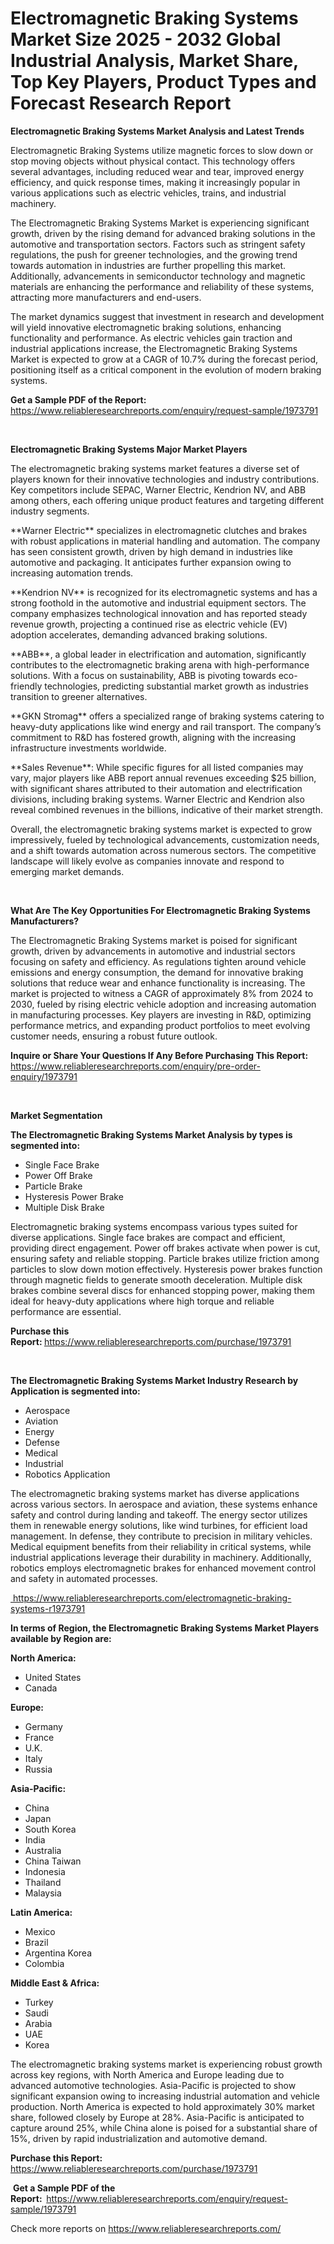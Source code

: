<p><h1>Electromagnetic Braking Systems Market Size 2025 - 2032 Global Industrial Analysis, Market Share, Top Key Players, Product Types and Forecast Research Report</h1></p><p><strong>Electromagnetic Braking Systems Market Analysis and Latest Trends</strong></p>
<p><p>Electromagnetic Braking Systems utilize magnetic forces to slow down or stop moving objects without physical contact. This technology offers several advantages, including reduced wear and tear, improved energy efficiency, and quick response times, making it increasingly popular in various applications such as electric vehicles, trains, and industrial machinery.</p><p>The Electromagnetic Braking Systems Market is experiencing significant growth, driven by the rising demand for advanced braking solutions in the automotive and transportation sectors. Factors such as stringent safety regulations, the push for greener technologies, and the growing trend towards automation in industries are further propelling this market. Additionally, advancements in semiconductor technology and magnetic materials are enhancing the performance and reliability of these systems, attracting more manufacturers and end-users.</p><p>The market dynamics suggest that investment in research and development will yield innovative electromagnetic braking solutions, enhancing functionality and performance. As electric vehicles gain traction and industrial applications increase, the Electromagnetic Braking Systems Market is expected to grow at a CAGR of 10.7% during the forecast period, positioning itself as a critical component in the evolution of modern braking systems.</p></p>
<p><strong>Get a Sample PDF of the Report:&nbsp;</strong> <a href="https://www.reliableresearchreports.com/enquiry/request-sample/1973791?utm_campaign=2040&utm_medium=2&utm_source=Github&utm_content=ia&utm_term=23022025&utm_id=electromagnetic-braking-systems">https://www.reliableresearchreports.com/enquiry/request-sample/1973791</a></p>
<p>&nbsp;</p>
<p><strong>Electromagnetic Braking Systems Major Market Players</strong></p>
<p><p>The electromagnetic braking systems market features a diverse set of players known for their innovative technologies and industry contributions. Key competitors include SEPAC, Warner Electric, Kendrion NV, and ABB among others, each offering unique product features and targeting different industry segments.</p><p>**Warner Electric** specializes in electromagnetic clutches and brakes with robust applications in material handling and automation. The company has seen consistent growth, driven by high demand in industries like automotive and packaging. It anticipates further expansion owing to increasing automation trends.</p><p>**Kendrion NV** is recognized for its electromagnetic systems and has a strong foothold in the automotive and industrial equipment sectors. The company emphasizes technological innovation and has reported steady revenue growth, projecting a continued rise as electric vehicle (EV) adoption accelerates, demanding advanced braking solutions.</p><p>**ABB**, a global leader in electrification and automation, significantly contributes to the electromagnetic braking arena with high-performance solutions. With a focus on sustainability, ABB is pivoting towards eco-friendly technologies, predicting substantial market growth as industries transition to greener alternatives.</p><p>**GKN Stromag** offers a specialized range of braking systems catering to heavy-duty applications like wind energy and rail transport. The company’s commitment to R&D has fostered growth, aligning with the increasing infrastructure investments worldwide.</p><p>**Sales Revenue**: While specific figures for all listed companies may vary, major players like ABB report annual revenues exceeding $25 billion, with significant shares attributed to their automation and electrification divisions, including braking systems. Warner Electric and Kendrion also reveal combined revenues in the billions, indicative of their market strength.</p><p>Overall, the electromagnetic braking systems market is expected to grow impressively, fueled by technological advancements, customization needs, and a shift towards automation across numerous sectors. The competitive landscape will likely evolve as companies innovate and respond to emerging market demands.</p></p>
<p>&nbsp;</p>
<p><strong>What Are The Key Opportunities For Electromagnetic Braking Systems Manufacturers?</strong></p>
<p><p>The Electromagnetic Braking Systems market is poised for significant growth, driven by advancements in automotive and industrial sectors focusing on safety and efficiency. As regulations tighten around vehicle emissions and energy consumption, the demand for innovative braking solutions that reduce wear and enhance functionality is increasing. The market is projected to witness a CAGR of approximately 8% from 2024 to 2030, fueled by rising electric vehicle adoption and increasing automation in manufacturing processes. Key players are investing in R&D, optimizing performance metrics, and expanding product portfolios to meet evolving customer needs, ensuring a robust future outlook.</p></p>
<p><strong>Inquire or Share Your Questions If Any Before Purchasing This Report:</strong> <a href="https://www.reliableresearchreports.com/enquiry/pre-order-enquiry/1973791?utm_campaign=2040&utm_medium=2&utm_source=Github&utm_content=ia&utm_term=23022025&utm_id=electromagnetic-braking-systems">https://www.reliableresearchreports.com/enquiry/pre-order-enquiry/1973791</a></p>
<p>&nbsp;</p>
<p><strong>Market Segmentation</strong></p>
<p><strong>The Electromagnetic Braking Systems Market Analysis by types is segmented into:</strong></p>
<p><ul><li>Single Face Brake</li><li>Power Off Brake</li><li>Particle Brake</li><li>Hysteresis Power Brake</li><li>Multiple Disk Brake</li></ul></p>
<p><p>Electromagnetic braking systems encompass various types suited for diverse applications. Single face brakes are compact and efficient, providing direct engagement. Power off brakes activate when power is cut, ensuring safety and reliable stopping. Particle brakes utilize friction among particles to slow down motion effectively. Hysteresis power brakes function through magnetic fields to generate smooth deceleration. Multiple disk brakes combine several discs for enhanced stopping power, making them ideal for heavy-duty applications where high torque and reliable performance are essential.</p></p>
<p><strong>Purchase this Report:&nbsp;</strong><a href="https://www.reliableresearchreports.com/purchase/1973791?utm_campaign=2040&utm_medium=2&utm_source=Github&utm_content=ia&utm_term=23022025&utm_id=electromagnetic-braking-systems">https://www.reliableresearchreports.com/purchase/1973791</a></p>
<p>&nbsp;</p>
<p><strong>The Electromagnetic Braking Systems Market Industry Research by Application is segmented into:</strong></p>
<p><ul><li>Aerospace</li><li>Aviation</li><li>Energy</li><li>Defense</li><li>Medical</li><li>Industrial</li><li>Robotics Application</li></ul></p>
<p><p>The electromagnetic braking systems market has diverse applications across various sectors. In aerospace and aviation, these systems enhance safety and control during landing and takeoff. The energy sector utilizes them in renewable energy solutions, like wind turbines, for efficient load management. In defense, they contribute to precision in military vehicles. Medical equipment benefits from their reliability in critical systems, while industrial applications leverage their durability in machinery. Additionally, robotics employs electromagnetic brakes for enhanced movement control and safety in automated processes.</p></p>
<p><a href="https://www.reliableresearchreports.com/electromagnetic-braking-systems-r1973791?utm_campaign=2040&utm_medium=2&utm_source=Github&utm_content=ia&utm_term=23022025&utm_id=electromagnetic-braking-systems">&nbsp;https://www.reliableresearchreports.com/electromagnetic-braking-systems-r1973791</a></p>
<p><strong>In terms of Region, the Electromagnetic Braking Systems Market Players available by Region are:</strong></p>
<p>
    <p> <strong> North America: </strong>
        <ul>
            <li>United States</li>
            <li>Canada</li>
        </ul>
        </p> 
    <p> <strong> Europe: </strong>
        <ul>
            <li>Germany</li>
            <li>France</li>
            <li>U.K.</li>
            <li>Italy</li>
            <li>Russia</li>
        </ul>
        </p> 
    <p> <strong> Asia-Pacific: </strong>
        <ul>
            <li>China</li>
            <li>Japan</li>
            <li>South Korea</li>
            <li>India</li>
            <li>Australia</li>
            <li>China Taiwan</li>
            <li>Indonesia</li>
            <li>Thailand</li>
            <li>Malaysia</li>
        </ul>
        </p> 
    <p> <strong> Latin America: </strong>
        <ul>
            <li>Mexico</li>
            <li>Brazil</li>
            <li>Argentina Korea</li>
            <li>Colombia</li>
        </ul>
        </p> 
    <p> <strong> Middle East & Africa: </strong>
        <ul>
            <li>Turkey</li>
            <li>Saudi</li>
            <li>Arabia</li>
            <li>UAE</li>
            <li>Korea</li>
        </ul>
    </p>
    </p>
<p><p>The electromagnetic braking systems market is experiencing robust growth across key regions, with North America and Europe leading due to advanced automotive technologies. Asia-Pacific is projected to show significant expansion owing to increasing industrial automation and vehicle production. North America is expected to hold approximately 30% market share, followed closely by Europe at 28%. Asia-Pacific is anticipated to capture around 25%, while China alone is poised for a substantial share of 15%, driven by rapid industrialization and automotive demand.</p></p>
<p><strong>Purchase this Report: </strong><a href="https://www.reliableresearchreports.com/purchase/1973791?utm_campaign=2040&utm_medium=2&utm_source=Github&utm_content=ia&utm_term=23022025&utm_id=electromagnetic-braking-systems">https://www.reliableresearchreports.com/purchase/1973791</a></p>
<p>&nbsp;<strong>Get a Sample PDF of the Report:&nbsp;&nbsp;</strong><a href="https://www.reliableresearchreports.com/enquiry/request-sample/1973791?utm_campaign=2040&utm_medium=2&utm_source=Github&utm_content=ia&utm_term=23022025&utm_id=electromagnetic-braking-systems">https://www.reliableresearchreports.com/enquiry/request-sample/1973791</a></p>
<p><strong></strong></p>
<p>Check more reports on <a href="https://www.reliableresearchreports.com/?utm_campaign=2040&utm_medium=2&utm_source=Github&utm_content=ia&utm_term=23022025&utm_id=electromagnetic-braking-systems">https://www.reliableresearchreports.com/</a></p>